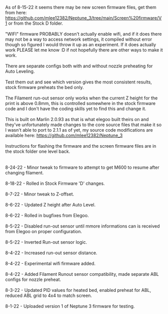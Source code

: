 As of 8-15-22 it seems there may be new screen firmware files, get them from here: https://github.com/mlee12382/Neptune_3/tree/main/Screen%20firmware/V1 or from the Stock D folder.<br><br>
"WIFI" firmware PROBABLY doesn't actually enable wifi, and if it does there may not be a way to access network settings, it compiled without error though so figured I would throw it up as an experiment. If it does actually work PLEASE let me know :D if not hopefully there are other ways to make it work. <br><br>
There are separate configs both with and without nozzle preheating for Auto Leveling.<br><br>
Test them out and see which version gives the most consistent results, stock firmware preheats the bed only.<br><br>
The Filament run-out sensor only works when the current Z height for the print is above 0.8mm, this is controlled somewhere in the stock firmware code and I don't have the coding skills yet to find this and change it.<br><br>
This is built on Marlin 2.0.93 as that is what elegoo built theirs on and they've unfortunately made changes to the core source files that make it so I wasn't able to port to 2.1.1 as of yet, my source code modifications are available here: https://github.com/mlee12382/Neptune_3<br><br>
Instructions for flashing the firmware and the screen firmware files are in the stock folder one level back.<br><br><br>
8-24-22 - Minor tweak to firmware to attempt to get M600 to resume after changing filament.<br><br>
8-18-22 - Rolled in Stock Firmware 'D' changes.<br><br>
8-7-22 - Minor tweak to Z-offset.<br><br>
8-6-22 - Updated Z height after Auto Level.<br><br>
8-6-22 - Rolled in bugfixes from Elegoo.<br><br>
8-5-22 - Disabled run-out sensor until mmore informations can is received from Elegoo on proper configuration.<br><br>
8-5-22 - Inverted Run-out sensor logic.<br><br>
8-4-22 - Increased run-out sensor distance.<br><br>
8-4-22 - Experimental wifi firmware added.<br><br>
8-4-22 - Added Filament Runout sensor compatibility, made separate ABL configs for nozzle preheat. <br><br>
8-3-22 - Updated PID values for heated bed, enabled preheat for ABL, reduced ABL grid to 4x4 to match screen.<br><br>
8-1-22 - Uploaded version 1 of Neptune 3 firmware for testing.
